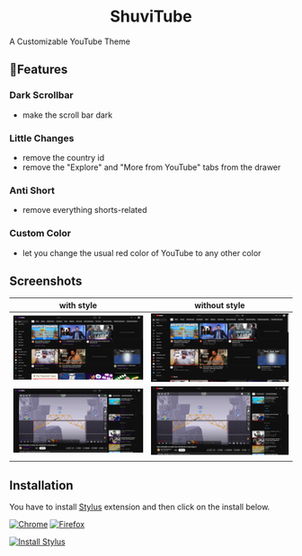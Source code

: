 <div align="center" >

# **ShuviTube**

</div>
A Customizable YouTube Theme  

## 🌟**Features**

### Dark Scrollbar 
  - make the scroll bar dark 
### Little Changes
  - remove the country id  
  - remove the "Explore" and "More from YouTube" tabs from the drawer 
### Anti Short
  - remove everything shorts-related 
### Custom Color
  - let you change the usual red color of YouTube to any other color


## **Screenshots**
| **with style** | **without style** |
| :--------: | :-------: |
|  ![](images/custom-color/withstyle1.png)   |  ![](images/custom-color/withoutstyle1.png)  |
|  ![](images/custom-color/withstyle2.png)   |  ![](images/custom-color/withoutstyle2.png)  |
|     |  |
## **Installation**

You have to install [Stylus](https://add0n.com/stylus.html) extension and then click on the install below.


[![Chrome](https://img.shields.io/badge/Chrome-blue?logo=data%3Aimage%2Fpng%3Bbase64%2CiVBORw0KGgoAAAANSUhEUgAAACAAAAAgCAYAAABzenr0AAAABHNCSVQICAgIfAhkiAAAAAlwSFlzAAAA7AAAAOwBeShxvQAAABl0RVh0U29mdHdhcmUAd3d3Lmlua3NjYXBlLm9yZ5vuPBoAAAUMSURBVFiFtZdpbFRVFMd%2F576ZznSjmzC0lKZQahcQgdJKAbHsIhIUUyFBE%2F0CEjWiMdFAomhcYgiBGA1BRBKjgYiRxKJELW2FCsoiES2UpWVpaRtaWrDTdea964fShenyRgL%2FT%2B%2Fee849vzs595y5QpAqy8uLcBntixHyLMgSdBIQBWigUSM1An%2BIpjQszFeQUHCiNZh9xc7g%2FJzpKYj%2FTURWAqFB8jYDuw3LeH9s0eHLdwRQlZsb2h5uvQW8DjiCDBwg3QFswRn3dur%2B%2FR1BA5QvyBljWOp70BPuLHA%2F%2Famx8u8vPFZpC1A596GJpuhCkOF3KXh3oFptWvNTi4%2BVDQpwYWHuOG1apYDnbgbvla43LEd237xQ3R%2FnFy1yadPac%2B%2BCA8hwU%2Fn3VuXm9iRzD8CuFPM9YNK9C94DMbkt3FzfMwKI3rkiWfyc%2B6Kwxjnh%2BoDJ2k8qJhbDk%2BALTXVX6sZq07xxzYlf4rF0hC2CotWZYUwe%2FlLpOQeANvV6rcS5MSuOnT%2FXotCDeAqu6bMIf2I5jrHjAJxAGoDRUUFI03c4vb%2FBYP69CkPzKrBGPF8%2BG97u89eCjgTY8Hs9j1%2F09ncJcRH1yhu4ps3kdA2UnFVUN3bl8OhYi9npmvR4cLYcxl23GdGdNgy6Fbd4DMeSzGXAyu7pf%2BLcPFnRTIjV5xQiRL22DpU9k0%2BLFDsOKSrrhQYvNHihol44cEbR2CI8mJKIuEbh9B62ARAnJicVWs%2FqO90QavD5%2BOjbTN0z8nBNm8nWYkVx%2BeDV%2B5cyYduvCl%2FEDHwR020AAM08BZIdOL87bRiXI50947Cl%2BZypYcjg3So8LZTXQmfMU%2FYAMFFpGBU461PC5imxABgxcTjGpAQVvFslZwXTNRbtiLEzHaMEYgdaKU0IozQhDOXxgAhXGoMHuHJdAYLlsK1pMYo%2BxShQm7Li8N36luDj9ynwlq2pAv4dbLEqwsHeyFbQmqRY27vdo6RYC9Ao%2FzUbS31TAReHMtmUjNV%2BqYK89OABZqeD0XEB8d%2BwsZRKJXB0KJN2h6gtVw9eyoiHuRn2EPMzLdJGaoymgrogWP9SlpZ9dlZb644m%2F1B9ghfyLOZlDg4xP9Ni1SOa0tqjuL0HR9iG1%2FqA8PEiV1R4dH13KR5MbiOEzdnPsTgxi%2FLarppQ1diVv6NjLeZkQNpITUH1cVKbtuic0Ga7tG3BzciubrhjxScaXrQDFoTHEqewJm0hD8QkIbfSXaM51XSZreU%2FEdpyhB3JTbaHB9kuWcWrBCBs2zPxTof%2FPBAehCcA97kiSY7o%2BpUvea%2FR0NGMWzTHMhoYHWLaeOtOLGeGZBdWGgC%2Bfae87qUTwoGHgwVoNTupaWuipq2JVrOr8631tLIkut3eWWSjTC36FvoUoZv%2BYRu05lCwAIEa4bBY6xmgjffXESJDN3QPeqvg6s98pmE%2BDVy9E4B3EpqJUHbXVNdgqHxJ7X0j3FaGW57fU2eYshAY8jUTqMlhPpbHtNmZVaH1ozKp6LYD9usDjat2lfn8jlyEE8ECfDCqGTX0pTuCSY5MPfh34MKAjah19Ve1N33DckXrtSDNQ%2B28LLqd3PDB%2Fn7pTkQ%2BZFjobMkpGbAy2va42O0rE00x1yEsJ6B1u0VzPLNeJzqtwH1aQH%2BN5fxIsgv7Pcf%2BF0CPvskPifSqBUrLYmAKkPRuQrP%2F5RFej0ATyEU0JxEpxq1%2FlPElQV2J%2FwCMFLzqI1IGKQAAAABJRU5ErkJggg%3D%3D)](https://chromewebstore.google.com/detail/stylus/clngdbkpkpeebahjckkjfobafhncgmne)
[![Firefox](https://img.shields.io/badge/Firefox-blue?logo=data%3Aimage%2Fpng%3Bbase64%2CiVBORw0KGgoAAAANSUhEUgAAACAAAAAgCAYAAABzenr0AAAABHNCSVQICAgIfAhkiAAAAAlwSFlzAAAA7AAAAOwBeShxvQAAABl0RVh0U29mdHdhcmUAd3d3Lmlua3NjYXBlLm9yZ5vuPBoAAAdvSURBVFiFvZZrrFxVFcd%2Fa5%2B9z5yZaW%2Fn9lLobQu9FKi0vYUor1CiQVPTECMQPoAEJCJ%2BIBJN%2FKDBmGiRBOIjElA0QnwRvxQJioDxgWgEDPIISAqCtdSCcC%2F3OXfuPM5r7%2B2HPfdFEWuCnGRlTWbm7P9vr732WgvewcfPnnORHz%2Bj5w%2BPfvho31HvmPjEGZ8Bfo6QINHd7yqAP7xzNzq6lcIKzoOJGv7gjl%2B9KwDeI6joAZwXrAPng8XmAv%2Fi9iv%2F7wA8u%2BUHaFXBebAOfB8AIOIn%2Fqmtp%2F7PAP4bm6703z32x0cFoKJLyS0Udmn3CxCxVtTkWf%2FcCYNHDeCvH9nLhrm7ENmx%2BN23T77Q3z3y%2ByP%2B%2B%2BDwB4iokxeQl1D6JQgHOIEkqVDUDgD4589f9bYA%2FpPbr2Dj9FcoSiH1AwD%2Bq6N3sqZ6H6k5%2BQh8XVxFbiEtICuhdJB7cCqIOwmfB6pD%2FrEdf6RrH%2FT733%2FD8iVkUfySXZvZduAga3sRdQdFnHHopHvZKJdTs%2BDSw3Ld30YADlxx24A4e219y6FPJ6e8trmyboJkeBKpeLAV0AIm6i8MeAELzLjvcVz9WjIuktFH718J8PHTn2bLK%2B8jLqHqoepAK4gMSALt1TMv%2FOm690pz4wOd1uiouLqICM47rHP42hib9tzLxj2%2FRqIIYgGjgrjvSzVdSa2aE4uSbY9UFwH8nj0fZPv%2Bh0lyiEswNgBUHSQeaoDRtJ7fVbz4yzuMUQajFEI47tI7MpuTFT30ugOc%2B4UbUIM%2BQMQCvn%2FSXiCTlLWS0HbflJ1%2F%2BXz4Red7sQpyDbkJvquWrC2QWga2PWZGL78MVuV4bRClMaKIlaISGU68%2BH5OvOh3PPOjT%2BDnBLoS3reylBeGJCSpu2YpApeekbJ2poKx%2FQg4UAnEQJxDrQO1EqpADK6o8cYz1zD%2B1PVo5%2FDO422BTSYYvfla4g0d3LygJg1EKkShIiAS0n5Vgc8dYp%2BuiD%2F7Y2ey9a9PLoZeV%2BCsSWgUIZF0BDaGsQSKDGo9qAlUI8ryOJ78ziNE1uPLApem5PkM5915FXqwAKvg0GowAhUCRAw0UiiAqblrFN7uXhH6ooCJ1cvuswNTwEld2Clw6mo4pQGbGrzy3OV0jKEba3pGkxlFTsL%2BWz4VrqQtYKgLbQXtCDoqFClCxfS5ulDjZBu5CQniBFwJLwHjI3B8GzbPQ80BivYLI7wxtot2fgITM%2BfRnBnFVBxR6dDeIpHCRnDoyTM5bdqi6h5MBzqDUAqUwJoilGyrkVKv13STIXLdvy7LikczDclXr%2BIHLL%2B47xYOpOfjkypKG2KvqSeKpBQMjshCJB6Ho%2FSW3qurqG%2BZCdkfWehUQzLKNORArqAwqzSzQykbzMrK5VQ4P6NgHu57%2BLM8Mb2DfCDFaQHjicVSdRFrPDSUR2NRlOBLrCso2xH0ClAKfAnzCQzOhSMmhlQgU11Na80knTpUuyuFbd%2F%2BlTDWqTHru2QoShyIRStDzQtZJBQ4Gq4ksjlS5tgyp1KZhW4INXNJ2HF1KginCvIIen5a4XmE6XWQmbe21zSnH%2F8E83mbVtGhabvM2DaztkPTdfu%2Bw2zZJi16pFkXqeRUTBtaGloGxgdh%2BDCkLtSGZgXaGublD5re9nuYnLuLgcloMQJWhTKsFZSOs3r%2FoBq%2FznQ6TK5LHBVMFOOsQuVgMofKcki7VIoeH9q9D2kZcDGIhnWHoczCLUiAqQSUQPTqbUq4NCerjjG3PlzF5btPY0gN5vWSG4fuppFPkcy2iJstXKtJ3mmRdpqknSa9bpNe1mbTpoOcuvlRmE7CTjsSxOdVAJiPYV7DLE25%2Bp%2BpDmlau52JoZtJOqAzsCWUFrSFMoLIMjw1xR3xXdxkP8oLs8O4SIMSXAll5igKxdkjf%2BaC9%2ByDySoo3e8FywpQIfhWAxENtnvHym5Y%2B1KTemsNx70OqgRll3zklkx5xv0wj5sTGdd1Kjplq3qD0%2FTfWe27YbGqg0RCI1sQT0I19FPHIqbM5Ou%2FTQD04mTgks%2FRzn%2Fo9XpkcKovrkEsWNsHChDr1QQXu3EoPKhlJjGID0NJ2hdNXIAoLbw8jFQV1Ge%2FdcRAAuCrX34O6ez0AxmyptmH6EdB3JKXPsyi8DK%2FYBEh4Soe6g5m14E2MNA6ID%2F9zdbFoWo5AL3RM6nuH6PFWvJjoDEPJlsSlDeDuL5g37MAQPA9H6Lw6jH4WCOrsx71bNdyyRURAPDJ3hEon%2FeqV5PIBvp6Z2UkjrA%2BxALAwsqpgWYDnwjSyHscMzYqDz308tsCAHhuGqLaeway45Ey3IaqQCUHk%2Faj4ZaJuqXQW4XPNdKJQxUkgjifZMP8ufL0voNv1npLgADhFZUb90F6CapQXixICZGEoTNySNQf97xHrMNbFxoOgvgIJIJa9x7Gv3%2BZhEH9iOc%2FAiyCVL%2B2Cd%2F7GeTngJOQBx6PR1g4d0Inpd9RBY%2F2jxOXV8vUrS%2B93fr%2FFWApInsbVPQXwX0E7Ga8q4XuJSBS4qWHqINE7l70%2FO3SumXmaNb9NxCKtbawdR4pAAAAAElFTkSuQmCC)](https://addons.mozilla.org/en-US/firefox/addon/styl-us/)


[![Install Stylus](https://img.shields.io/badge/Install%20ShuviTube%20%F0%9F%92%9C-black?style=flat)](https://userstyles.world/api/style/18050.user.css)
